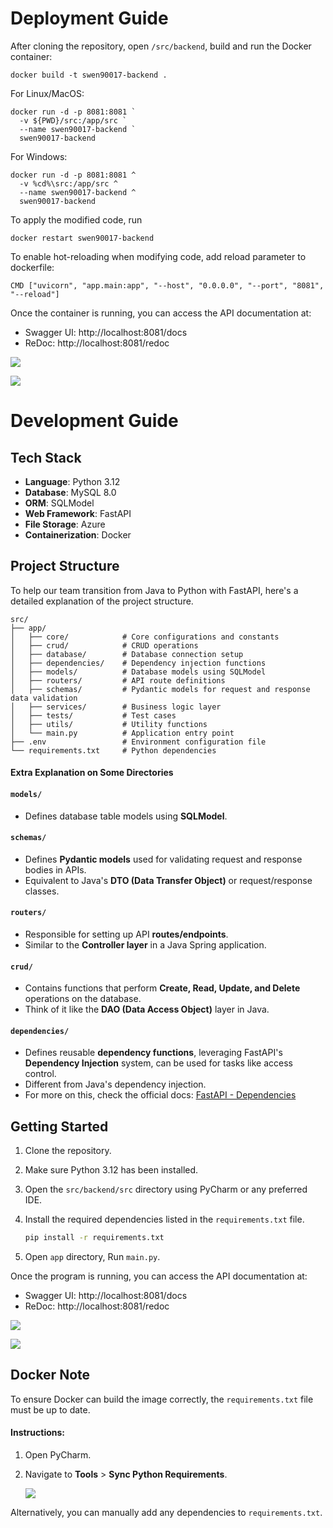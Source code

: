 # Deployment Guide

After cloning the repository,  open `/src/backend`, build and run the Docker container:

```
docker build -t swen90017-backend .
```
For Linux/MacOS:
```
docker run -d -p 8081:8081 `
  -v ${PWD}/src:/app/src `
  --name swen90017-backend `
  swen90017-backend
```

For Windows:
```
docker run -d -p 8081:8081 ^
  -v %cd%\src:/app/src ^
  --name swen90017-backend ^
  swen90017-backend
```

<!--
```
docker build -t swen90017-backend .
docker run -d -p 8081:8081 --name swen90017-backend swen90017-backend
```
-->
To apply the modified code, run 
```
docker restart swen90017-backend
```
To enable hot-reloading when modifying code, add reload parameter to dockerfile:
```
CMD ["uvicorn", "app.main:app", "--host", "0.0.0.0", "--port", "8081", "--reload"]
```

Once the container is running, you can access the API documentation at:

- Swagger UI: http://localhost:8081/docs
- ReDoc: http://localhost:8081/redoc

![](https://github.com/user-attachments/assets/a227d2b0-6245-42fa-9f2c-8dec7e6f2e5e)

![](https://private-user-images.githubusercontent.com/159036687/430286477-9ca516fa-5285-44ca-b7c8-e4e3fab7eb19.png?jwt=eyJhbGciOiJIUzI1NiIsInR5cCI6IkpXVCJ9.eyJpc3MiOiJnaXRodWIuY29tIiwiYXVkIjoicmF3LmdpdGh1YnVzZXJjb250ZW50LmNvbSIsImtleSI6ImtleTUiLCJleHAiOjE3NDM3NTQ4MzcsIm5iZiI6MTc0Mzc1NDUzNywicGF0aCI6Ii8xNTkwMzY2ODcvNDMwMjg2NDc3LTljYTUxNmZhLTUyODUtNDRjYS1iN2M4LWU0ZTNmYWI3ZWIxOS5wbmc_WC1BbXotQWxnb3JpdGhtPUFXUzQtSE1BQy1TSEEyNTYmWC1BbXotQ3JlZGVudGlhbD1BS0lBVkNPRFlMU0E1M1BRSzRaQSUyRjIwMjUwNDA0JTJGdXMtZWFzdC0xJTJGczMlMkZhd3M0X3JlcXVlc3QmWC1BbXotRGF0ZT0yMDI1MDQwNFQwODE1MzdaJlgtQW16LUV4cGlyZXM9MzAwJlgtQW16LVNpZ25hdHVyZT1mOTc5ZmY0MGY1OTExMTAyNjA2ZjUyZjk0NTNkZTY5YjJjNWViNTcxMzU3MTZhNWY5ZDRkN2U2N2Y4N2IyYmYwJlgtQW16LVNpZ25lZEhlYWRlcnM9aG9zdCJ9.R5UgzVXAmk8GDdYB2JUrUoB40sgHk_enRmdI4w0D610)

# Development Guide

## Tech Stack

- **Language**: Python 3.12
- **Database**: MySQL 8.0
- **ORM**: SQLModel
- **Web Framework**: FastAPI
- **File Storage**: Azure
- **Containerization**: Docker

## Project Structure

To help our team transition from Java to Python with FastAPI, here's a detailed explanation of the project structure.

```
src/
├── app/                 
│   ├── core/            # Core configurations and constants
│   ├── crud/            # CRUD operations
│   ├── database/        # Database connection setup
│   ├── dependencies/    # Dependency injection functions
│   ├── models/          # Database models using SQLModel
│   ├── routers/         # API route definitions
│   ├── schemas/         # Pydantic models for request and response data validation
│   ├── services/        # Business logic layer
│   ├── tests/           # Test cases
│   ├── utils/           # Utility functions
│   └── main.py          # Application entry point
├── .env                 # Environment configuration file
└── requirements.txt     # Python dependencies
```

#### Extra Explanation on Some Directories

#### `models/`

- Defines database table models using **SQLModel**.

#### `schemas/`

- Defines **Pydantic models** used for validating request and response bodies in APIs.
- Equivalent to Java's **DTO (Data Transfer Object)** or request/response classes.

#### `routers/`

- Responsible for setting up API **routes/endpoints**.
- Similar to the **Controller layer** in a Java Spring application.

#### `crud/`

- Contains functions that perform **Create, Read, Update, and Delete** operations on the database.
- Think of it like the **DAO (Data Access Object)** layer in Java.

#### `dependencies/`

- Defines reusable **dependency functions**, leveraging FastAPI's **Dependency Injection** system, can be used for tasks like access control.
- Different from Java's dependency injection.
- For more on this, check the official docs: [FastAPI - Dependencies](https://fastapi.tiangolo.com/tutorial/dependencies/)

## Getting Started

1. Clone the repository.

2. Make sure Python 3.12 has been installed.

3. Open the `src/backend/src` directory using PyCharm or any preferred IDE.

4. Install the required dependencies listed in the `requirements.txt` file.

   ```cmd
   pip install -r requirements.txt
   ```

5. Open `app` directory, Run `main.py`.

Once the program is running, you can access the API documentation at:

- Swagger UI: http://localhost:8081/docs
- ReDoc: http://localhost:8081/redoc

![](https://github.com/user-attachments/assets/a227d2b0-6245-42fa-9f2c-8dec7e6f2e5e)

![](https://private-user-images.githubusercontent.com/159036687/430286477-9ca516fa-5285-44ca-b7c8-e4e3fab7eb19.png?jwt=eyJhbGciOiJIUzI1NiIsInR5cCI6IkpXVCJ9.eyJpc3MiOiJnaXRodWIuY29tIiwiYXVkIjoicmF3LmdpdGh1YnVzZXJjb250ZW50LmNvbSIsImtleSI6ImtleTUiLCJleHAiOjE3NDM3NTQ4MzcsIm5iZiI6MTc0Mzc1NDUzNywicGF0aCI6Ii8xNTkwMzY2ODcvNDMwMjg2NDc3LTljYTUxNmZhLTUyODUtNDRjYS1iN2M4LWU0ZTNmYWI3ZWIxOS5wbmc_WC1BbXotQWxnb3JpdGhtPUFXUzQtSE1BQy1TSEEyNTYmWC1BbXotQ3JlZGVudGlhbD1BS0lBVkNPRFlMU0E1M1BRSzRaQSUyRjIwMjUwNDA0JTJGdXMtZWFzdC0xJTJGczMlMkZhd3M0X3JlcXVlc3QmWC1BbXotRGF0ZT0yMDI1MDQwNFQwODE1MzdaJlgtQW16LUV4cGlyZXM9MzAwJlgtQW16LVNpZ25hdHVyZT1mOTc5ZmY0MGY1OTExMTAyNjA2ZjUyZjk0NTNkZTY5YjJjNWViNTcxMzU3MTZhNWY5ZDRkN2U2N2Y4N2IyYmYwJlgtQW16LVNpZ25lZEhlYWRlcnM9aG9zdCJ9.R5UgzVXAmk8GDdYB2JUrUoB40sgHk_enRmdI4w0D610)

## Docker Note

To ensure Docker can build the image correctly, the `requirements.txt` file must be up to date.

#### Instructions:

1. Open PyCharm.

2. Navigate to **Tools** > **Sync Python Requirements**.

   ![](https://private-user-images.githubusercontent.com/159036687/430284655-035f1e99-4a2e-460a-af98-6bbb6d560d9b.jpg?jwt=eyJhbGciOiJIUzI1NiIsInR5cCI6IkpXVCJ9.eyJpc3MiOiJnaXRodWIuY29tIiwiYXVkIjoicmF3LmdpdGh1YnVzZXJjb250ZW50LmNvbSIsImtleSI6ImtleTUiLCJleHAiOjE3NDM3NTQ1OTQsIm5iZiI6MTc0Mzc1NDI5NCwicGF0aCI6Ii8xNTkwMzY2ODcvNDMwMjg0NjU1LTAzNWYxZTk5LTRhMmUtNDYwYS1hZjk4LTZiYmI2ZDU2MGQ5Yi5qcGc_WC1BbXotQWxnb3JpdGhtPUFXUzQtSE1BQy1TSEEyNTYmWC1BbXotQ3JlZGVudGlhbD1BS0lBVkNPRFlMU0E1M1BRSzRaQSUyRjIwMjUwNDA0JTJGdXMtZWFzdC0xJTJGczMlMkZhd3M0X3JlcXVlc3QmWC1BbXotRGF0ZT0yMDI1MDQwNFQwODExMzRaJlgtQW16LUV4cGlyZXM9MzAwJlgtQW16LVNpZ25hdHVyZT1iOTc3NDc1OGIwY2NmNmFjMjlkOTJhMDRjNGU4YzA3NmFiODdiNzRiZGNjNTU2ZjJkNTllNGFhNDM1YjA0OWVlJlgtQW16LVNpZ25lZEhlYWRlcnM9aG9zdCJ9.qz3YuSDELddzwelItPp-kp90s9XsFMfHJDoT-LOGfRA)

Alternatively, you can manually add any dependencies to `requirements.txt`.

